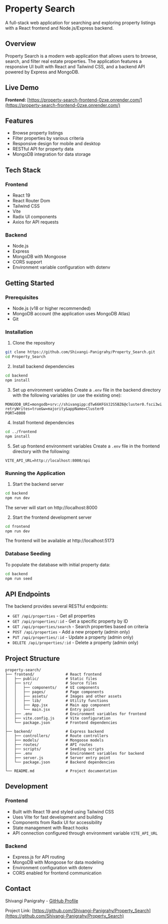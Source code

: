 # Property Search

A full-stack web application for searching and exploring property listings with a React frontend and Node.js/Express backend.

## Overview

Property Search is a modern web application that allows users to browse, search, and filter real estate properties. The application features a responsive UI built with React and Tailwind CSS, and a backend API powered by Express and MongoDB.

## Live Demo

**Frontend:** [https://property-search-frontend-0zxe.onrender.com/](https://property-search-frontend-0zxe.onrender.com/)

## Features

- Browse property listings
- Filter properties by various criteria
- Responsive design for mobile and desktop
- RESTful API for property data
- MongoDB integration for data storage

## Tech Stack

### Frontend
- React 19
- React Router Dom
- Tailwind CSS
- Vite
- Radix UI components
- Axios for API requests

### Backend
- Node.js
- Express
- MongoDB with Mongoose
- CORS support
- Environment variable configuration with dotenv

## Getting Started

### Prerequisites
- Node.js (v18 or higher recommended)
- MongoDB account (the application uses MongoDB Atlas)
- Git

### Installation

1. Clone the repository
```bash
git clone https://github.com/Shivangi-Panigrahy/Property_Search.git
cd Property_Search
```

2. Install backend dependencies
```bash
cd backend
npm install
```

3. Set up environment variables
Create a `.env` file in the backend directory with the following variables (or use the existing one):
```
MONGODB_URI=mongodb+srv://shivangipp:dTw66KFGVJ2S5BZ6@cluster0.fsci3wi.mongodb.net/property_app?retryWrites=true&w=majority&appName=Cluster0
PORT=8000
```

4. Install frontend dependencies
```bash
cd ../frontend
npm install
```

5. Set up frontend environment variables
Create a `.env` file in the frontend directory with the following:
```
VITE_API_URL=http://localhost:8000/api
```

### Running the Application

1. Start the backend server
```bash
cd backend
npm run dev
```
The server will start on http://localhost:8000

2. Start the frontend development server
```bash
cd frontend
npm run dev
```
The frontend will be available at http://localhost:5173

### Database Seeding

To populate the database with initial property data:
```bash
cd backend
npm run seed
```

## API Endpoints

The backend provides several RESTful endpoints:

- `GET /api/properties` - Get all properties
- `GET /api/properties/:id` - Get a specific property by ID
- `GET /api/properties/search` - Search properties based on criteria
- `POST /api/properties` - Add a new property (admin only)
- `PUT /api/properties/:id` - Update a property (admin only)
- `DELETE /api/properties/:id` - Delete a property (admin only)

## Project Structure

```
property-search/
├── frontend/              # React frontend
│   ├── public/            # Static files
│   ├── src/               # Source files
│   │   ├── components/    # UI components
│   │   ├── pages/         # Page components
│   │   ├── assets/        # Images and other assets
│   │   ├── lib/           # Utility functions
│   │   ├── App.jsx        # Main app component
│   │   └── main.jsx       # Entry point
│   ├── .env               # Environment variables for frontend
│   ├── vite.config.js     # Vite configuration
│   └── package.json       # Frontend dependencies
│
├── backend/               # Express backend
│   ├── controllers/       # Route controllers
│   ├── models/            # Mongoose models
│   ├── routes/            # API routes
│   ├── scripts/           # Seeding scripts
│   ├── .env               # Environment variables for backend
│   ├── server.js          # Server entry point
│   └── package.json       # Backend dependencies
│
└── README.md              # Project documentation
```

## Development

### Frontend

- Built with React 19 and styled using Tailwind CSS
- Uses Vite for fast development and building
- Components from Radix UI for accessibility
- State management with React hooks
- API connection configured through environment variable `VITE_API_URL`

### Backend

- Express.js for API routing
- MongoDB with Mongoose for data modeling
- Environment configuration with dotenv
- CORS enabled for frontend communication

## Contact

Shivangi Panigrahy - [GitHub Profile](https://github.com/Shivangi-Panigrahy)

Project Link: [https://github.com/Shivangi-Panigrahy/Property_Search](https://github.com/Shivangi-Panigrahy/Property_Search)
